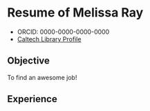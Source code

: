 # Resume of Melissa Ray #

 - ORCID: 0000-0000-0000-0000
 - [Caltech Library Profile](https://www.library.caltech.edu/staff?f[0]=field_directory_services%253Aname%3AThesis%20Services)


 ## Objective ##

 To find an awesome job!

 ## Experience ##
